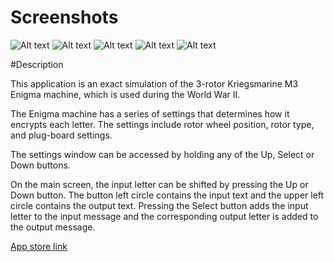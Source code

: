 # Screenshots
![Alt text](https://github.com/PeterL328/Enigma/blob/master/ScreenShots/screenshot01.png?raw=true)
![Alt text](https://github.com/PeterL328/Enigma/blob/master/ScreenShots/screenshot02.png?raw=true)
![Alt text](https://github.com/PeterL328/Enigma/blob/master/ScreenShots/screenshot03.png?raw=true)
![Alt text](https://github.com/PeterL328/Enigma/blob/master/ScreenShots/screenshot04.png?raw=true)
![Alt text](https://github.com/PeterL328/Enigma/blob/master/ScreenShots/screenshot05.png?raw=true)


#Description

This application is an exact simulation of the 3-rotor Kriegsmarine M3 Enigma machine, which is used during the World War II. 



The Enigma machine has a series of settings that determines how it encrypts each letter. The settings include rotor wheel position, rotor type, and plug-board settings. 



The settings window can be accessed by holding any of the Up, Select or Down buttons.



On the main screen, the input letter can be shifted by pressing the Up or Down button. The button left circle contains the input text and the upper left circle contains the output text. Pressing the Select button adds the input letter to the input message and the corresponding output letter is added to the output message.


<a href="https://apps.getpebble.com/applications/564574afb69084719900003a">App store link</a>


